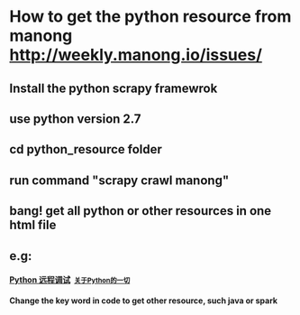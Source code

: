 # How to get the python resource from manong http://weekly.manong.io/issues/
## Install the python scrapy framewrok 
## use python version 2.7
## cd python_resource folder
## run command "scrapy crawl manong"
## bang! get all python or other resources in one html file 
## e.g:<h4><a target="_blank" href="http://weekly.manong.io/bounce?url=https%3A%2F%2Ftoutiao.io%2Fk%2Ftwnxgm&amp;aid=7906&amp;nid=142">Python 远程调试</a>  <a target="_blank" href="https://toutiao.io/subjects/53190"><small>关于Python的一切</small></a></h4>

**Change the key word in code to get other resource, such java or spark**
